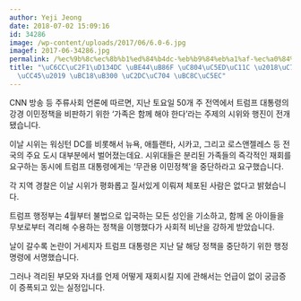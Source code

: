 ```yaml
---
author: Yeji Jeong
date: 2018-07-02 15:09:16
id: 34286
image: /wp-content/uploads/2017/06/6.0-6.jpg
imagef: 2017-06-34286.jpg
permalink: /%ec%9b%8c%ec%8b%b1%ed%84%b4dc-%eb%b9%84%eb%a1%af-%ec%a0%84%ec%97%ad%ec%84%9c-%ec%9d%b4%eb%af%bc%ec%a0%95%ec%b1%85-%eb%b0%98%eb%8c%80-%ec%8b%9c%ec%9c%84-%eb%b2%8c%ec%97%ac/
title: "\uC6CC\uC2F1\uD134DC \uBE44\uB86F \uC804\uC5ED\uC11C \u2018\uC774\uBBFC\uC815\
  \uCC45\u2019 \uBC18\uB300 \uC2DC\uC704 \uBC8C\uC5EC"
---
```


CNN 방송 등 주류사회 언론에 따르면, 지난 토요일 50개 주 전역에서 트럼프 대통령의 강경 이민정책을 비판하기 위한 ‘가족은 함께 해야 한다’라는 주제의 시위와 행진이 전개됐습니다.

이날 시위는 워싱턴 DC를 비롯해서 뉴욕, 애틀랜타, 시카고, 그리고 로스앤젤레스 등 전국의 주요 도시 대부분에서 벌어졌는데요. 시위대들은 분리된 가족들의 즉각적인 재회를 요구하는 동시에 트럼프 대통령에게는 ‘무관용 이민정책’을 중단하라고 요구했습니다.

각 지역 경찰은 이날 시위가 평화롭고 질서있게 이뤄져 체포된 사람은 없다고 밝혔습니다.

트럼프 행정부는 4월부터 불법으로 입국하는 모든 성인을 기소하고, 함께 온 아이들을 무보로부터 격리해 수용하는 정책을 이행했다가 사회적 비난을 강하게 받았습니다.

날이 갈수록 논란이 거세지자 트럼프 대통령은 지난 달 해당 정책을 중단하기 위한 행정명령에 서명했습니다.

그러나 격리된 부모와 자녀를 언제 어떻게 재회시킬 지에 관해서는 언급이 없이 궁금증이 증폭되고 있는 실정입니다.